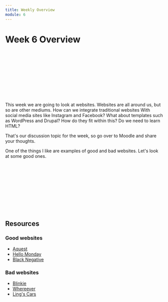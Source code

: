 ```yaml
---
title: Weekly Overview
module: 6
---
```


# Week 6 Overview <br />

<!-- video -->
<div class="embed-responsive embed-responsive-16by9"><iframe class="embed-responsive-item" src="" frameborder="0" allowfullscreen></iframe></div>

This week we are going to look at websites.  Websites are all around us, but so are other mediums. How can we integrate traditional websites With social media sites like Instagram and Facebook?  What about templates such as WordPress and Drupal? How do they fit within this?  Do we need to learn HTML?  

That's our discussion topic for the week, so go over to Moodle and share your thoughts.

One of the things I like are examples of good and bad websites.  Let's look at some good ones.

<!-- video -->
<div class="embed-responsive embed-responsive-16by9"><iframe class="embed-responsive-item" src="" frameborder="0" allowfullscreen></iframe></div>

## Resources

### Good websites

* <a href="http://www.aquest.it" target="_new">Aquest</a>
* <a href="http://hellomonday.com" target="_new">Hello Monday</a>
* <a href="http://blacknegative.com" target="_new">Black Negative</a>

### Bad websites

* <a href="https://blinkee.com/" target="_new">Blinkie</a>
* <a href="http://www.wherever.com/" target="_new">Whereever</a>
* <a href="https://www.lingscars.com/" target="_new">Ling's Cars</a>